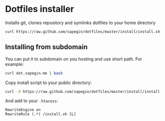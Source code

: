 # Dotfiles installer

Installs git, clones repository and symlinks dotfiles to your home directory

```bash
curl https://raw.github.com/sapegin/dotfiles/master/install/install.sh | bash
```


## Installing from subdomain

You can put it to subdomain on you hosting and use short path. For example:

```bash
curl dot.sapegin.me | bash
```

Copy install script to your public directory:

```bash
curl -O https://raw.github.com/sapegin/dotfiles/master/install/install.sh
```

And add to your `.htacess`:

```
RewriteEngine on
RewriteRule (.*) /install.sh [L]
```
